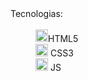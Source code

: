 
<dl>

 <dt>Tecnologias:</dt><br>
 
  <dd><img width=20px height=20px src='https://cdn.icon-icons.com/icons2/2107/PNG/512/file_type_html_icon_130541.png'>HTML5</dd>
  
  <dd><img width=20px height=20px src='https://icones.pro/wp-content/uploads/2022/08/css3.png'> CSS3</dd>
  
  <dd><img width=20px height=20px src='https://www.google.com/url?sa=i&url=https%3A%2F%2Fwww.nextptr.com%2Fquestion%2Fa62310881%2Fcreating-custom-iterable-by-implementing-symboliterator-method&psig=AOvVaw2AdMtAfNBt22EhK-JFMuVX&ust=1674869829951000&source=images&cd=vfe&ved=0CBAQjRxqFwoTCICzw7zO5vwCFQAAAAAdAAAAABAH'> JS</dd>
  
</dl>
